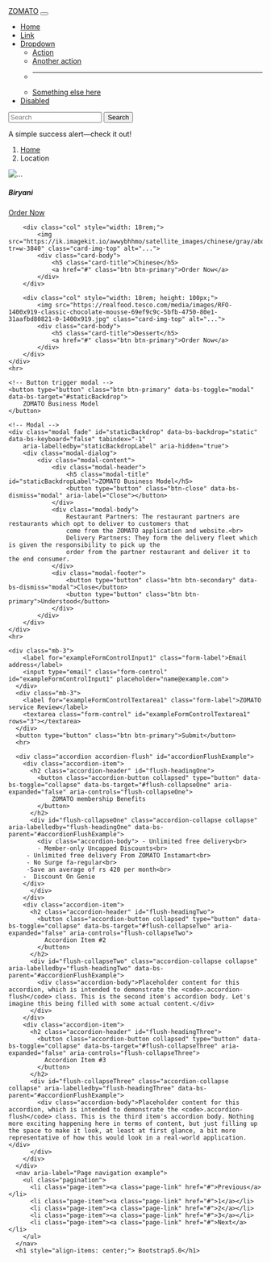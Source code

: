 <!DOCTYPE html>
<html lang="en">
<head>
    <meta charset="UTF-8">
    <meta name="viewport" content="width=device-width, initial-scale=1.0">
    <title>Bootstrap2.0</title>
    <link href="https://cdn.jsdelivr.net/npm/bootstrap@5.0.2/dist/css/bootstrap.min.css" rel="stylesheet"
        integrity="sha384-EVSTQN3/azprG1Anm3QDgpJLIm9Nao0Yz1ztcQTwFspd3yD65VohhpuuCOmLASjC" crossorigin="anonymous">
    <script src="https://cdn.jsdelivr.net/npm/bootstrap@5.0.2/dist/js/bootstrap.bundle.min.js"
        integrity="sha384-MrcW6ZMFYlzcLA8Nl+NtUVF0sA7MsXsP1UyJoMp4YLEuNSfAP+JcXn/tWtIaxVXM"
        crossorigin="anonymous"></script>
</head>
<body>
    <nav class="navbar navbar-expand-lg navbar-dark bg-dark">
        <div class="container-fluid">
            <a class="navbar-brand" href="#">ZOMATO</a>
            <button class="navbar-toggler" type="button" data-bs-toggle="collapse"
                data-bs-target="#navbarSupportedContent" aria-controls="navbarSupportedContent" aria-expanded="false"
                aria-label="Toggle navigation">
                <span class="navbar-toggler-icon"></span>
            </button>
            <div class="collapse navbar-collapse" id="navbarSupportedContent">
                <ul class="navbar-nav me-auto mb-2 mb-lg-0">
                    <li class="nav-item">
                        <a class="nav-link active" aria-current="page" href="#">Home</a>
                    </li>
                    <li class="nav-item">
                        <a class="nav-link" href="#">Link</a>
                    </li>
                    <li class="nav-item dropdown">
                        <a class="nav-link dropdown-toggle" href="#" id="navbarDropdown" role="button"
                            data-bs-toggle="dropdown" aria-expanded="false">
                            Dropdown
                        </a>
                        <ul class="dropdown-menu" aria-labelledby="navbarDropdown">
                            <li><a class="dropdown-item" href="#">Action</a></li>
                            <li><a class="dropdown-item" href="#">Another action</a></li>
                            <li>
                                <hr class="dropdown-divider">
                            </li>
                            <li><a class="dropdown-item" href="#">Something else here</a></li>
                        </ul>
                    </li>
                    <li class="nav-item">
                        <a class="nav-link disabled" href="#" tabindex="-1" aria-disabled="true">Disabled</a>
                    </li>
                </ul>
                <form class="d-flex">
                    <input class="form-control me-2" type="search" placeholder="Search" aria-label="Search">
                    <button class="btn btn-outline-success" type="submit">Search</button>
                </form>
            </div>
        </div>
    </nav>
    <div class="alert alert-success" role="alert">
        A simple success alert—check it out!
      </div>
    <nav style="--bs-breadcrumb-divider: url(&#34;data:image/svg+xml,%3Csvg xmlns='http://www.w3.org/2000/svg' width='8' height='8'%3E%3Cpath d='M2.5 0L1 1.5 3.5 4 1 6.5 2.5 8l4-4-4-4z' fill='currentColor'/%3E%3C/svg%3E&#34;);"
        aria-label="breadcrumb">
        <ol class="breadcrumb">
            <li class="breadcrumb-item"><a href="#">Home</a></li>
            <li class="breadcrumb-item active" aria-current="page">Location</li>
        </ol>
    </nav>
    <div class="row row-cols-1 row-cols-md-3 g-4">
        <div class="col" style="width: 18rem;">
            <img src="https://i0.wp.com/blendofspicesbysara.com/wp-content/uploads/2021/02/PXL_20210126_221648173.PORTRAIT-01.jpeg?resize=800%2C840&ssl=1" class="card-img-top" alt="...">
            <div class="card-body">
                <h5 class="card-title">Biryani</h5>
                <a href="#" class="btn btn-primary">Order Now</a>
            </div>
        </div>

        <div class="col" style="width: 18rem;">
            <img src="https://ik.imagekit.io/awwybhhmo/satellite_images/chinese/gray/about_us/2.jpg?tr=w-3840" class="card-img-top" alt="...">
            <div class="card-body">
                <h5 class="card-title">Chinese</h5>
                <a href="#" class="btn btn-primary">Order Now</a>
            </div>
        </div>

        <div class="col" style="width: 18rem; height: 100px;">
            <img src="https://realfood.tesco.com/media/images/RFO-1400x919-classic-chocolate-mousse-69ef9c9c-5bfb-4750-80e1-31aafbd80821-0-1400x919.jpg" class="card-img-top" alt="...">
            <div class="card-body">
                <h5 class="card-title">Dessert</h5>
                <a href="#" class="btn btn-primary">Order Now</a>
            </div>
        </div>
    </div>
    <hr>

    <!-- Button trigger modal -->
    <button type="button" class="btn btn-primary" data-bs-toggle="modal" data-bs-target="#staticBackdrop">
        ZOMATO Business Model
    </button>

    <!-- Modal -->
    <div class="modal fade" id="staticBackdrop" data-bs-backdrop="static" data-bs-keyboard="false" tabindex="-1"
        aria-labelledby="staticBackdropLabel" aria-hidden="true">
        <div class="modal-dialog">
            <div class="modal-content">
                <div class="modal-header">
                    <h5 class="modal-title" id="staticBackdropLabel">ZOMATO Business Model</h5>
                    <button type="button" class="btn-close" data-bs-dismiss="modal" aria-label="Close"></button>
                </div>
                <div class="modal-body">
                    Restaurant Partners: The restaurant partners are restaurants which opt to deliver to customers that
                    come from the ZOMATO application and website.<br>
                    Delivery Partners: They form the delivery fleet which is given the responsibility to pick up the
                    order from the partner restaurant and deliver it to the end consumer.
                </div>
                <div class="modal-footer">
                    <button type="button" class="btn btn-secondary" data-bs-dismiss="modal">Close</button>
                    <button type="button" class="btn btn-primary">Understood</button>
                </div>
            </div>
        </div>
    </div>
    <hr>

    <div class="mb-3">
        <label for="exampleFormControlInput1" class="form-label">Email address</label>
        <input type="email" class="form-control" id="exampleFormControlInput1" placeholder="name@example.com">
      </div>
      <div class="mb-3">
        <label for="exampleFormControlTextarea1" class="form-label">ZOMATO service Review</label>
        <textarea class="form-control" id="exampleFormControlTextarea1" rows="3"></textarea>
      </div>
      <button type="button" class="btn btn-primary">Submit</button>
      <hr>

      <div class="accordion accordion-flush" id="accordionFlushExample">
        <div class="accordion-item">
          <h2 class="accordion-header" id="flush-headingOne">
            <button class="accordion-button collapsed" type="button" data-bs-toggle="collapse" data-bs-target="#flush-collapseOne" aria-expanded="false" aria-controls="flush-collapseOne">
                ZOMATO membership Benefits
            </button>
          </h2>
          <div id="flush-collapseOne" class="accordion-collapse collapse" aria-labelledby="flush-headingOne" data-bs-parent="#accordionFlushExample">
            <div class="accordion-body"> - Unlimited free delivery<br>
            - Member-only Uncapped Discounts<br>
         - Unlimited free delivery From ZOMATO Instamart<br>
         - No Surge fa-regular<br>
         -Save an average of rs 420 per month<br>
        -  Discount On Genie
        </div>
          </div>
        </div>
        <div class="accordion-item">
          <h2 class="accordion-header" id="flush-headingTwo">
            <button class="accordion-button collapsed" type="button" data-bs-toggle="collapse" data-bs-target="#flush-collapseTwo" aria-expanded="false" aria-controls="flush-collapseTwo">
              Accordion Item #2
            </button>
          </h2>
          <div id="flush-collapseTwo" class="accordion-collapse collapse" aria-labelledby="flush-headingTwo" data-bs-parent="#accordionFlushExample">
            <div class="accordion-body">Placeholder content for this accordion, which is intended to demonstrate the <code>.accordion-flush</code> class. This is the second item's accordion body. Let's imagine this being filled with some actual content.</div>
          </div>
        </div>
        <div class="accordion-item">
          <h2 class="accordion-header" id="flush-headingThree">
            <button class="accordion-button collapsed" type="button" data-bs-toggle="collapse" data-bs-target="#flush-collapseThree" aria-expanded="false" aria-controls="flush-collapseThree">
              Accordion Item #3
            </button>
          </h2>
          <div id="flush-collapseThree" class="accordion-collapse collapse" aria-labelledby="flush-headingThree" data-bs-parent="#accordionFlushExample">
            <div class="accordion-body">Placeholder content for this accordion, which is intended to demonstrate the <code>.accordion-flush</code> class. This is the third item's accordion body. Nothing more exciting happening here in terms of content, but just filling up the space to make it look, at least at first glance, a bit more representative of how this would look in a real-world application.</div>
          </div>
        </div>
      </div>
      <nav aria-label="Page navigation example">
        <ul class="pagination">
          <li class="page-item"><a class="page-link" href="#">Previous</a></li>
          <li class="page-item"><a class="page-link" href="#">1</a></li>
          <li class="page-item"><a class="page-link" href="#">2</a></li>
          <li class="page-item"><a class="page-link" href="#">3</a></li>
          <li class="page-item"><a class="page-link" href="#">Next</a></li>
        </ul>
      </nav>
      <h1 style="align-items: center;"> Bootstrap5.0</h1>
</body>
</html>

